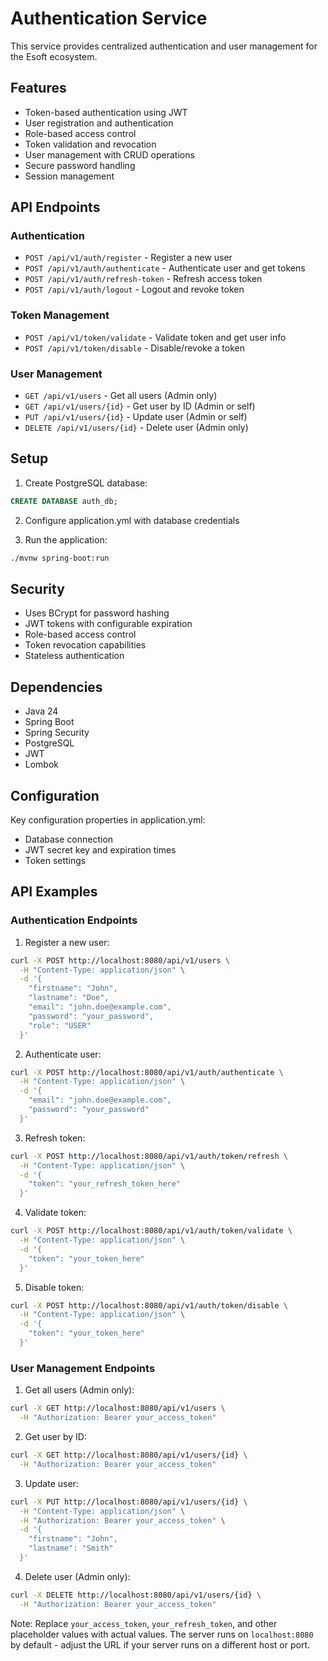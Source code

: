 # Authentication Service

This service provides centralized authentication and user management for the Esoft ecosystem.

## Features

- Token-based authentication using JWT
- User registration and authentication
- Role-based access control
- Token validation and revocation
- User management with CRUD operations
- Secure password handling
- Session management

## API Endpoints

### Authentication
- `POST /api/v1/auth/register` - Register a new user
- `POST /api/v1/auth/authenticate` - Authenticate user and get tokens
- `POST /api/v1/auth/refresh-token` - Refresh access token
- `POST /api/v1/auth/logout` - Logout and revoke token

### Token Management
- `POST /api/v1/token/validate` - Validate token and get user info
- `POST /api/v1/token/disable` - Disable/revoke a token

### User Management
- `GET /api/v1/users` - Get all users (Admin only)
- `GET /api/v1/users/{id}` - Get user by ID (Admin or self)
- `PUT /api/v1/users/{id}` - Update user (Admin or self)
- `DELETE /api/v1/users/{id}` - Delete user (Admin only)

## Setup

1. Create PostgreSQL database:
```sql
CREATE DATABASE auth_db;
```

2. Configure application.yml with database credentials

3. Run the application:
```bash
./mvnw spring-boot:run
```

## Security

- Uses BCrypt for password hashing
- JWT tokens with configurable expiration
- Role-based access control
- Token revocation capabilities
- Stateless authentication

## Dependencies

- Java 24
- Spring Boot
- Spring Security
- PostgreSQL
- JWT
- Lombok

## Configuration

Key configuration properties in application.yml:
- Database connection
- JWT secret key and expiration times
- Token settings

## API Examples

### Authentication Endpoints

1. Register a new user:
```bash
curl -X POST http://localhost:8080/api/v1/users \
  -H "Content-Type: application/json" \
  -d '{
    "firstname": "John",
    "lastname": "Doe",
    "email": "john.doe@example.com",
    "password": "your_password",
    "role": "USER"
  }'
```

2. Authenticate user:
```bash
curl -X POST http://localhost:8080/api/v1/auth/authenticate \
  -H "Content-Type: application/json" \
  -d '{
    "email": "john.doe@example.com",
    "password": "your_password"
  }'
```

3. Refresh token:
```bash
curl -X POST http://localhost:8080/api/v1/auth/token/refresh \
  -H "Content-Type: application/json" \
  -d '{
    "token": "your_refresh_token_here"
  }'
```

4. Validate token:
```bash
curl -X POST http://localhost:8080/api/v1/auth/token/validate \
  -H "Content-Type: application/json" \
  -d '{
    "token": "your_token_here"
  }'
```

5. Disable token:
```bash
curl -X POST http://localhost:8080/api/v1/auth/token/disable \
  -H "Content-Type: application/json" \
  -d '{
    "token": "your_token_here"
  }'
```

### User Management Endpoints

1. Get all users (Admin only):
```bash
curl -X GET http://localhost:8080/api/v1/users \
  -H "Authorization: Bearer your_access_token"
```

2. Get user by ID:
```bash
curl -X GET http://localhost:8080/api/v1/users/{id} \
  -H "Authorization: Bearer your_access_token"
```

3. Update user:
```bash
curl -X PUT http://localhost:8080/api/v1/users/{id} \
  -H "Content-Type: application/json" \
  -H "Authorization: Bearer your_access_token" \
  -d '{
    "firstname": "John",
    "lastname": "Smith"
  }'
```

4. Delete user (Admin only):
```bash
curl -X DELETE http://localhost:8080/api/v1/users/{id} \
  -H "Authorization: Bearer your_access_token"
```

Note: Replace `your_access_token`, `your_refresh_token`, and other placeholder values with actual values. The server runs on `localhost:8080` by default - adjust the URL if your server runs on a different host or port.
